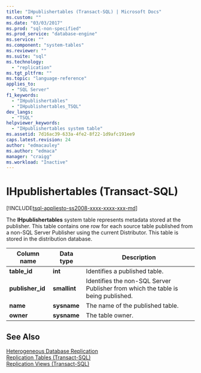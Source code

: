 ```yaml
---
title: "IHpublishertables (Transact-SQL) | Microsoft Docs"
ms.custom: ""
ms.date: "03/03/2017"
ms.prod: "sql-non-specified"
ms.prod_service: "database-engine"
ms.service: ""
ms.component: "system-tables"
ms.reviewer: ""
ms.suite: "sql"
ms.technology: 
  - "replication"
ms.tgt_pltfrm: ""
ms.topic: "language-reference"
applies_to: 
  - "SQL Server"
f1_keywords: 
  - "IHpublishertables"
  - "IHpublishertables_TSQL"
dev_langs: 
  - "TSQL"
helpviewer_keywords: 
  - "IHpublishertables system table"
ms.assetid: 7d16ac39-633a-4fe2-8f22-1d9afc191ee9
caps.latest.revision: 24
author: "edmacauley"
ms.author: "edmaca"
manager: "craigg"
ms.workload: "Inactive"
---
```

# IHpublishertables (Transact-SQL)
[!INCLUDE[tsql-appliesto-ss2008-xxxx-xxxx-xxx-md](../../includes/tsql-appliesto-ss2008-xxxx-xxxx-xxx-md.md)]

  The **IHpublishertables** system table represents metadata stored at the publisher. This table contains one row for each source table published from a non-SQL Server Publisher using the current Distributor. This table is stored in the distribution database.  
  
|Column name|Data type|Description|  
|-----------------|---------------|-----------------|  
|**table_id**|**int**|Identifies a published table.|  
|**publisher_id**|**smallint**|Identifies the non-SQL Server Publisher from which the table is being published.|  
|**name**|**sysname**|The name of the published table.|  
|**owner**|**sysname**|The table owner.|  
  
## See Also  
 [Heterogeneous Database Replication](../../relational-databases/replication/non-sql/heterogeneous-database-replication.md)   
 [Replication Tables &#40;Transact-SQL&#41;](../../relational-databases/system-tables/replication-tables-transact-sql.md)   
 [Replication Views &#40;Transact-SQL&#41;](../../relational-databases/system-views/replication-views-transact-sql.md)  
  
  
